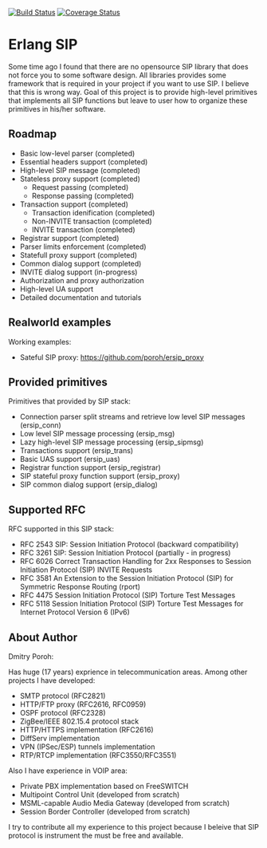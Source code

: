 
[![Build Status](https://travis-ci.org/poroh/ersip.svg?branch=master)](https://travis-ci.org/poroh/ersip) [![Coverage Status](https://coveralls.io/repos/github/poroh/ersip/badge.svg?branch=master)](https://coveralls.io/github/poroh/ersip?branch=master)

# Erlang SIP

Some time ago I found that there are no opensource SIP library that
does not force you to some software design. All libraries provides
some framework that is required in your project if you want to use
SIP. I believe that this is wrong way. Goal of this project is to
provide high-level primitives that implements all SIP functions but
leave to user how to organize these primitives in his/her software.

## Roadmap

  + Basic low-level parser (completed)
  + Essential headers support (completed)
  + High-level SIP message (completed)
  + Stateless proxy support (completed)
     - Request passing (completed)
     - Response passing (completed)
  + Transaction support (completed)
     - Transaction idenification (completed)
     - Non-INVITE transaction (completed)
     - INVITE transaction (completed)
  + Registrar support (completed)
  + Parser limits enforcement (completed)
  + Statefull proxy support (completed)
  + Common dialog support (completed)
  + INVITE dialog support (in-progress)
  + Authorization and proxy authorization
  + High-level UA support
  + Detailed documentation and tutorials

## Realworld examples

Working examples:

  + Sateful SIP proxy: https://github.com/poroh/ersip_proxy

## Provided primitives

Primitives that provided by SIP stack:

  + Connection parser split streams and retrieve low level SIP messages (ersip_conn)
  + Low level SIP message processing (ersip_msg)
  + Lazy high-level SIP message processing (ersip_sipmsg)
  + Transactions support (ersip_trans)
  + Basic UAS support (ersip_uas)
  + Registrar function support (ersip_registrar)
  + SIP stateful proxy function support (ersip_proxy)
  + SIP common dialog support (ersip_dialog)

## Supported RFC

RFC supported in this SIP stack:

  + RFC 2543 SIP: Session Initiation Protocol (backward compatibility)
  + RFC 3261 SIP: Session Initiation Protocol (partially - in progress)
  + RFC 6026 Correct Transaction Handling for 2xx Responses to Session Initiation Protocol (SIP) INVITE Requests
  + RFC 3581 An Extension to the Session Initiation Protocol (SIP) for Symmetric Response Routing (rport)
  + RFC 4475 Session Initiation Protocol (SIP) Torture Test Messages
  + RFC 5118 Session Initiation Protocol (SIP) Torture Test Messages for Internet Protocol Version 6 (IPv6)

## About Author

Dmitry Poroh:

Has huge (17 years) exprience in telecommunication areas. Among other
projects I have developed:

  + SMTP protocol (RFC2821)
  + HTTP/FTP proxy (RFC2616, RFC0959)
  + OSPF protocol (RFC2328)
  + ZigBee/IEEE 802.15.4 protocol stack
  + HTTP/HTTPS implementation (RFC2616)
  + DiffServ implementation
  + VPN (IPSec/ESP) tunnels implementation
  + RTP/RTCP implementation (RFC3550/RFC3551)

Also I have experience in VOIP area:

  + Private PBX implementation based on FreeSWITCH
  + Multipoint Control Unit (developed from scratch)
  + MSML-capable Audio Media Gateway (developed from scratch)
  + Session Border Controller (developed from scratch)

I try to contribute all my experience to this project because I
beleive that SIP protocol is instrument the must be free and
available.

